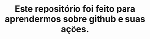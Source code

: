 <h1 align="center" fontsize="12">Este repositório foi feito para aprendermos sobre github e suas ações.</h1> 
